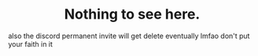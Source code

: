 # <h1 align="center">Nothing to see here.</h1>
 also the discord permanent invite will get delete eventually lmfao don't put your faith in it
